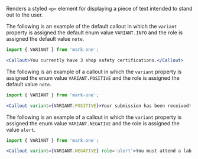 Renders a styled `<p>` element for displaying a piece of text intended to stand out to the user.

The following is an example of the default callout in which the `variant` property is assigned the default enum value `VARIANT.INFO` and the role is assigned the default value `note`.

```jsx
import { VARIANT } from 'mark-one';

<Callout>You currently have 3 shop safety certifications.</Callout>
```

The following is an example of a callout in which the `variant` property is assigned the enum value `VARIANT.POSITIVE` and the role is assigned the default value `note`.

```jsx
import { VARIANT } from 'mark-one';

<Callout variant={VARIANT.POSITIVE}>Your submission has been received! Please check your inbox for a confirmation email. We will respond within the next 48 hours.</Callout>
```

The following is an example of a callout in which the `variant` property is assigned the enum value `VARIANT.NEGATIVE` and the role is assigned the value `alert`.

```jsx
import { VARIANT } from 'mark-one';

<Callout variant={VARIANT.NEGATIVE} role='alert'>You must attend a lab safety training before taking this course.</Callout>
```